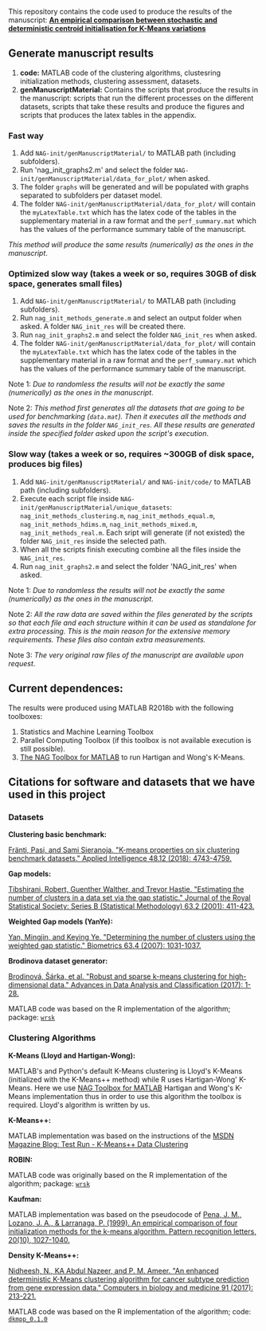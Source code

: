 This repository contains the code used to produce the results of the manuscript: **[An empirical comparison between stochastic and deterministic centroid initialisation for K-Means variations](https://arxiv.org/abs/1908.09946)**

## Generate manuscript results 

1. **code:** MATLAB code of the clustering algorithms, clustesring initialization methods, clustering assessment, datasets.
2. **genManuscriptMaterial:** Contains the scripts that produce the results in the manuscript: scripts that run the different processes on the different datasets, scripts that take these results and produce the figures and scripts that produces the latex tables in the appendix.


### Fast way

1. Add `NAG-init/genManuscriptMaterial/` to MATLAB path (including subfolders).
2. Run 'nag_init_graphs2.m' and select the folder `NAG-init/genManuscriptMaterial/data_for_plot/` when asked.
3. The folder `graphs` will be generated and will be populated with graphs separated to subfolders per dataset model.
4. The folder `NAG-init/genManuscriptMaterial/data_for_plot/` will contain the `myLatexTable.txt` which has the latex code of the tables in the supplementary material in a raw format and the `perf_summary.mat` which has the values of the performance summary table of the manuscript. 

_This method will produce the same results (numerically) as the ones in the manuscript_.


### Optimized slow way (takes a week or so, requires 30GB of disk space, generates small files)

1. Add `NAG-init/genManuscriptMaterial/` to MATLAB path (including subfolders).
2. Run `nag_init_methods_generate.m` and select an output folder when asked. A folder `NAG_init_res` will be created there.
3. Run `nag_init_graphs2.m` and select the folder `NAG_init_res` when asked.
4. The folder `NAG-init/genManuscriptMaterial/data_for_plot/` will contain the `myLatexTable.txt` which has the latex code of the tables in the supplementary material in a raw format and the `perf_summary.mat` which has the values of the performance summary table of the manuscript. 

Note 1: _Due to randomless the results will not be exactly the same (numerically) as the ones in the manuscript_.

Note 2: _This method first generates all the datasets that are going to be used for benchmarking (`data.mat`). Then it executes all the methods and saves the results in the folder `NAG_init_res`. All these results are generated inside the specified folder asked upon the script's execution_.


### Slow way (takes a week or so, requires ~300GB of disk space, produces big files)

1. Add `NAG-init/genManuscriptMaterial/` and `NAG-init/code/` to MATLAB path (including subfolders).
2. Execute each script file inside `NAG-init/genManuscriptMaterial/unique_datasets`: `nag_init_methods_clustering.m`, `nag_init_methods_equal.m`, `nag_init_methods_hdims.m`, `nag_init_methods_mixed.m`, `nag_init_methods_real.m`. Each sript will generate (if not existed) the folder `NAG_init_res` inside the selected path.
3. When all the scripts finish executing combine all the files inside the `NAG_init_res`.
4. Run `nag_init_graphs2.m` and select the folder 'NAG_init_res' when asked.

Note 1: _Due to randomless the results will not be exactly the same (numerically) as the ones in the manuscript_.

Note 2: _All the raw data are saved within the files generated by the scripts so that each file and each structure within it can be used as standalone for extra processing. This is the main reason for the extensive memory requirements. These files also contain extra measurements._

Note 3: _The very original raw files of the manuscript are available upon request_.


## Current dependences:

The results were produced using MATLAB R2018b with the following toolboxes:

1. Statistics and Machine Learning Toolbox
2. Parallel Computing Toolbox (if this toolbox is not available execution is still possible).
3. [The NAG Toolbox for MATLAB](https://www.nag.co.uk/nag-toolbox-matlab) to run Hartigan and Wong's K-Means.


## Citations for software and datasets that we have used in this project

### Datasets

**Clustering basic benchmark:**

[Fränti, Pasi, and Sami Sieranoja. "K-means properties on six clustering benchmark datasets." Applied Intelligence 48.12 (2018): 4743-4759.](https://link.springer.com/article/10.1007/s10489-018-1238-7)

**Gap models:**

[Tibshirani, Robert, Guenther Walther, and Trevor Hastie. "Estimating the number of clusters in a data set via the gap statistic." Journal of the Royal Statistical Society: Series B (Statistical Methodology) 63.2 (2001): 411-423.](https://rss.onlinelibrary.wiley.com/doi/abs/10.1111/1467-9868.00293)

**Weighted Gap models (YanYe):**

[Yan, Mingjin, and Keying Ye. "Determining the number of clusters using the weighted gap statistic." Biometrics 63.4 (2007): 1031-1037.](https://onlinelibrary.wiley.com/doi/full/10.1111/j.1541-0420.2007.00784.x)

**Brodinova dataset generator:**

[Brodinová, Šárka, et al. "Robust and sparse k-means clustering for high-dimensional data." Advances in Data Analysis and Classification (2017): 1-28.](https://link.springer.com/article/10.1007/s11634-019-00356-9)

MATLAB code was based on the R implementation of the algorithm; package: [`wrsk`](https://github.com/brodsa/wrsk)


### Clustering Algorithms

**K-Means (Lloyd and Hartigan-Wong):**

MATLAB's and Python's default K-Means clustering is Lloyd's K-Means (initialized with the K-Means++ method) while R uses Hartigan-Wong' K-Means. Here we use [NAG Toolbox for MATLAB](https://www.nag.co.uk/nag-toolbox-matlab) Hartigan and Wong's K-Means implementation thus in order to use this algorithm the toolbox is required. Lloyd's algorithm is written by us.

**K-Means++:**

MATLAB implementation was based on the instructions of the [MSDN Magazine Blog: Test Run - K-Means++ Data Clustering](https://msdn.microsoft.com/en-us/magazine/mt185575.aspx)

**ROBIN:**

MATLAB code was originally based on the R implementation of the algorithm; package: [`wrsk`](https://github.com/brodsa/wrsk)

**Kaufman:**

MATLAB implementation was based on the pseudocode of [Pena, J. M., Lozano, J. A., & Larranaga, P. (1999). An empirical comparison of four initialization methods for the k-means algorithm. Pattern recognition letters, 20(10), 1027-1040.](https://www.sciencedirect.com/science/article/pii/S0167865599000690)

**Density K-Means++:**

[Nidheesh, N., KA Abdul Nazeer, and P. M. Ameer. "An enhanced deterministic K-Means clustering algorithm for cancer subtype prediction from gene expression data." Computers in biology and medicine 91 (2017): 213-221.](https://www.sciencedirect.com/science/article/pii/S0010482517303402)

MATLAB code was based on the R implementation of the algorithm; code: [`dkmpp_0.1.0`](https://github.com/nidheesh-n/dkmpp)
